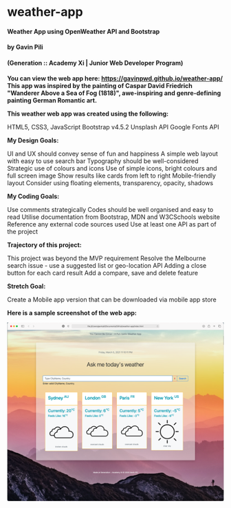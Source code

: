# weather-app
#### Weather App using OpenWeather API and Bootstrap
#### by Gavin Pili
#### (Generation :: Academy Xi | Junior Web Developer Program)

**You can view the web app here:  https://gavinpwd.github.io/weather-app/
This app was inspired by the painting of Caspar David Friedrich "Wanderer Above a Sea of Fog (1818)", awe-inspiring and genre-defining painting German Romantic art.**

**This weather web app was created using the following:**

HTML5, CSS3, JavaScript
Bootstrap v4.5.2
Unsplash API
Google Fonts API

**My Design Goals:**

UI and UX should convey sense of fun and happiness
A simple web layout with easy to use search bar
Typography should be well-considered
Strategic use of colours and icons
Use of simple icons, bright colours and full screen image
Show results like cards from left to right
Mobile-friendly layout
Consider using floating elements, transparency, opacity, shadows

**My Coding Goals:**

Use comments strategically
Codes should be well organised and easy to read
Utilise documentation from Bootstrap, MDN and W3CSchools website
Reference any external code sources used
Use at least one API as part of the project

**Trajectory of this project:**

This project was beyond the MVP requirement
Resolve the Melbourne search issue - use a suggested list or geo-location API
Adding a close button for each card result
Add a compare, save and delete feature

**Stretch Goal:**

Create a Mobile app version that can be downloaded via mobile app store

**Here is a sample screenshot of the web app:**

![ScreenShot](/weather-app-ss.png)
